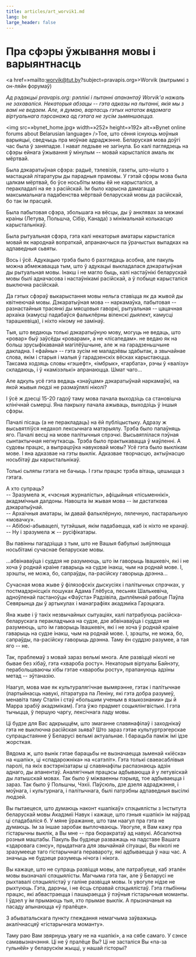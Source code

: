 ```yaml
---
title: articles/art_worvik1.md 
lang: be
large_header: false
---
```



<h1 id=»пра-сфэры-ўжывання-мовы-і-варыянтнасць»>Пра сфэры ўжывання мовы і варыянтнасць</h1>

<a href=»mailto:worvik@tut.by?subject=pravapis.org»>Worvik</a> (вытрымкі з он-ляйн форумаў)


 *Ад рэдакцыі pravapis.org: рэплікі і пытанні апанэнтаў Worvik'а нажаль не захаваліся. Некаторыя абзацы -- гэта адказы на пытанні, якія мы з вамі не  ведаем. Але, я думаю, вартасць гэтых нататак вядомага віртуальнага пэрсанажа ад гэтага не зусім зьмяншаецца.* 


<img src=»bynet_home.jpg» width=»252» height=»192» alt=»Bynet online forums about Belarusian language» />Тое, што сёння існуюць моўныя варыяцыі, сведчыць пра моўнае адраджэнне. Беларуская мова доўгі час была ў заняпадзе. І нават ледзьве не загінула. Бо калі паглядзець на сфэры ейнага ўжывання ў мінулым -- мовай карысталіся амаль як мёртвай.


Была дэкаратыўная сфэра: радыё, тэлевізія, газеты, што-нішто з мастацкай літаратуры ды парадныя прамовы. У гэтай сфэры мова была цалкам мёртвай, бо ўсе носьбіты мовы ёй не карысталіся, а перакладалі на яе з расійскай. Ім было карысна дамагацца максымальнага падабенства мёртвай беларускай мовы да расійскай, бо так ім прасцей.


Была пабытовая сфэра, збольшага на вёсцы, ды ў анклявах за межамі краіны (Летува, Польшча, Сібір, Канада) з мінімальнай колькасцю карыстальнікаў.


Была рытуальная сфэра, гэта калі некаторыя аматары карысталіся мовай як народнай вопраткай, апранаючыся па ўрачыстых выпадках на адпаведныя сьвяты.


Вось і ўсё. Адукацыю трэба было б разглядаць асобна, але пакуль можна абмежавацца тым, што ў адукацыі выкладалася дэкаратыўная ды рытуальная мовы. Інакш і не магло быць, калі настаўнікі беларускай мовы былі адначасова і настаўнікамі расійскай, а ў побыце карысталіся выключна расійскай.


Да гэтых сфэраў выкарыстання мовы нельга ставіцца як да жывой ды квітнеючай мовы. Дэкаратыўная мова -- наркамаўка, пабытовая -- разнастайныя трасянкі ды мясцовыя гаворкі, рытуальная -- цацачная архаіка (камусці падабаўся фальклёрны віленскі дыялект, камусці тарашкевіца), і ніхто нікому не замінаў.


Тыя, што ведаюць толькі дэкаратыўную мову, могуць не  ведаць, што «ровар» быў заўсёды «роварам», а не «лісапедам». не  ведаю як на больш зрусыфікаванай магілёўшчыне, але ж на гарадзеньшчыне дакладна. І «файны» -- гэта зусім не маладзёвы здабытак, а звычайнае слова, якім і старыя і малыя ў гарадзенскіх вёсках карыстаюцца. Таксама ходзяць словы «гэшефт», «імбрык», «гарбата», рэчы ў «валізу» складаюць, і ў «камізэлькі» апранаюцца. Шмат чаго...


Але адкуль усё гэта ведаць «знаўцам» дэкаратыўнай наркамаўкі, на якой жывыя людзі не размаўлялі ніколі?


І ўсё ж дзесці 15-20 гадоў таму мова пачала выходзіць са становішча клінічнай сьмерці. Яна пакрыху пачала ажываць, выходзіць ў іншыя сфэры.


Пачалі пісаць (а не перакладаць) на ёй публіцыстыку. Адразу ж высьвятліўся недахоп лексычнага матэрыялу. Трэба было папаўняць яго. Пачалі весці на мове палітычныя спрэчкі. Высьвятлілася пэўная сынтактычная негнуткасць. Трэба было практыкавацца ў маўленні. А судовы працэс, а выпрацоўка навуковай мовы? Усё гэта было выклікам мове. І яна адказвае на гэты выклік. Адказвае творчасцю, актыўнасцю носьбітаў ды карыстальнікаў.


Толькі сьляпы гэтага не бачыць. І гэты працэс трэба вітаць, цешыцца з гэтага.


А хто супраць?<br />
-- Зразумела ж, «чэсныя журналісты», афіцыйныя «пісьменнікі», акадэмічныя далдоны. Навошта ім жывая мова -- ім дастаткова дэкаратыўнай.<br />
-- Архаічныя аматары, ім давай фальклёрную, лялечную, пастаральную «мовачку».<br />
-- Абібокі-абывацелі, тутэйшыя, якім падабаецца, каб іх ніхто не кранаў.<br />
-- Ну і зразумела ж -- русіфікатары.<br />



Вы павінны пагадзіцца з тым, што не Вашыя бабулькі зьяўляюцца носьбітамі сучаснае беларускае мовы.


...абвінаваўца і суддзя не разумеюць, што ім гаворыць Івашкевіч, які і не  хоча ў роднай краіне гаварыць на судзе інакш, чым на роднай мове. І, зрэшты, не  можа, бо, сапраўды, па-расійску гаворыць дрэнна...


Сучасная мова жыве ў філязофскіх дыскусіях і палітычных спрэчках, у постмадэрнісцкіх пошуках Адама Глёбуса, песьнях Шалькевіча, адноўленай пастаноўцы «Фаўста» Радзівіла, дыплёмнай рабоце Паўла Севярынца ды ў артыкулах і манаграфіях акадэміка Гарэцкага.


Яна жыве і ў такіх незвычайных сытуаціях, калі патрабуюць расійска-беларускага перакладчыка на судзе, дзе абвінаваўца і суддзя не разумеюць, што ім гаворыць Івашкевіч, які і не  хоча ў роднай краіне гаварыць на судзе інакш, чым на роднай мове. І, зрэшты, не  можа, бо, сапраўды, па-расійску гаворыць дрэнна. Таму ён суддзю разумее, а тая яго -- не.


Так, праблемаў з мовай зараз вельмі многа. Але развіццё ніколі не бывае без хібаў, гэта «хвароба росту». Некаторыя віртуалы Байнэту, перабольшваючы хібы гэтае «хваробы росту», прапануюць адзіны метад -- эўтаназію.


Наагул, мова мае як культуралягічнае вымярэнне, гэтак і палітычнае (партыйнасць навукі, літаратура па Леніну, які гэта добра разумеў, менавіта таму Сталін і стаў «большим ученым в языкознании» ды й Марра зрабіў акадэмікам). Гэта ўжо прадмет соцыялінгвістыкі. І гэта тычыцца, ў першую чаргу, лексічнага ладу мовы.


Ці будзе для Вас адкрыццём, што змаганне славянафілаў і заходнікаў гэта не выключна расійская зьява? Што зараз гэтае культуртрэгерскае супрацьстаянне ў Беларусі вельмі актуальнае. І барацьба паміж імі ідзе жорсткая.


Вядома ж, што вынік гэтае барацьбы не вызначаецца зьменай «кіёска» на «шапік», ці «спадарожніка» на «сатэліт». Гэта толькі сваеасаблівыя паролі, па якіх вэстэрнізатары ці славянафілы распазнаюць адзін аднаго, ды апанентаў. Аналягічныя працэсы адбываюцца й у летувіскай ды латышскай мовах. Так было ў міжваенны пэрыяд, тое адбываецца і зараз. Так было ў Польшчы, Чэхіі. Паўсюль, дзе дзеля адраджэння, і моўнага, і культурнага, і палітычнага, былі патрэбны адпаведныя высілкі людзей.


Вы пытаецеся, што думаюць наконт «шапiкаў» спэцыялiсты з Iнстытута беларускай мовы Акадэмii Навук і кажаце, што гэныя «шапiкi» iм наўрад цi спадабалicя б. У мяне ўражанне, што там наагул пра гэта не  думаюць. Ім за іншае заробак выплочваюць. Увогуле, я Вам кажу пра гістарычны выклік, а Вы мне -- пра бюракратаў ад навукі. Абсалютна розныя маштабы. Пакуль Вы будзеце разважаць на падставе Вашага «здаровага сэнсу», прыдатнага для звычайнай сітуацыі, Вы ніколі не зразумееце таго гістарычнага перавароту, які адбываецца ў наш час. А значыць не  будзеце разумець нічога і нікога.


Вы кажаце, што не  супраць развiцця мовы, але патрабуеце, каб эталён мовы вызначалі спэцыялісты. Магчыма гэта так, але ў Беларусі не рыхтавалі спэцыялістаў у галіне развіцця мовы. Іх увогуле нідзе не рыхтуюць. Гэта, дарэчы, і не  ёсць справай спэцыялістаў. Гэта глыбінны працэс, які абвастраецца і пашыраецца ў пэўныя гістарычныя моманты. І ўдзел у ім прымаюць тыя, хто прымае выклік. А прызначаныя на пасаду апынаюцца «ў пралёце».


З абыватальскага пункту глеждання немагчыма заўважыць акалічнасцяў «гістарычнага моманту».


Таму раю Вам звярнуць увагу не на «шапікі», а на сябе самаго. У сэнсе самавызначэння. Ці не ў пралёце Вы? Ці не засталіся Вы «па-за гульнёй» у беларускім жыцці, у нашай гісторыі?

